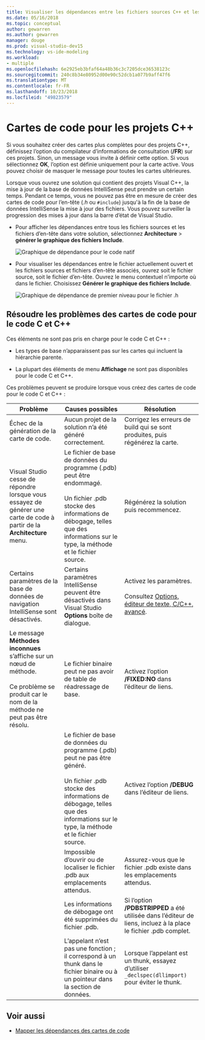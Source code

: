 ```yaml
---
title: Visualiser les dépendances entre les fichiers sources C++ et les fichiers d’en-tête
ms.date: 05/16/2018
ms.topic: conceptual
author: gewarren
ms.author: gewarren
manager: douge
ms.prod: visual-studio-dev15
ms.technology: vs-ide-modeling
ms.workload:
- multiple
ms.openlocfilehash: 6e2925eb3bfaf64a48b36c3c7205dce36538123c
ms.sourcegitcommit: 240c8b34e80952d00e90c52dcb1a077b9aff47f6
ms.translationtype: MT
ms.contentlocale: fr-FR
ms.lasthandoff: 10/23/2018
ms.locfileid: "49823579"
---
```

# <a name="code-maps-for-c-projects"></a>Cartes de code pour les projets C++

Si vous souhaitez créer des cartes plus complètes pour des projets C++, définissez l’option du compilateur d’informations de consultation (**/FR**) sur ces projets. Sinon, un message vous invite à définir cette option. Si vous sélectionnez **OK**, l’option est définie uniquement pour la carte active. Vous pouvez choisir de masquer le message pour toutes les cartes ultérieures.

Lorsque vous ouvrez une solution qui contient des projets Visual C++, la mise à jour de la base de données IntelliSense peut prendre un certain temps. Pendant ce temps, vous ne pouvez pas être en mesure de créer des cartes de code pour l’en-tête (*.h* ou `#include`) jusqu'à la fin de la base de données IntelliSense la mise à jour des fichiers. Vous pouvez surveiller la progression des mises à jour dans la barre d’état de Visual Studio.

- Pour afficher les dépendances entre tous les fichiers sources et les fichiers d’en-tête dans votre solution, sélectionnez **Architecture** > **générer le graphique des fichiers Include**.

   ![Graphique de dépendance pour le code natif](../modeling/media/dependencygraphgeneral_nativecode.png)

- Pour visualiser les dépendances entre le fichier actuellement ouvert et les fichiers sources et fichiers d’en-tête associés, ouvrez soit le fichier source, soit le fichier d’en-tête. Ouvrez le menu contextuel n’importe où dans le fichier. Choisissez **Générer le graphique des fichiers Include**.

   ![Graphique de dépendance de premier niveau pour le fichier .h](../modeling/media/dependencygraph_native_firstlevel.png)

## <a name="troubleshoot-code-maps-for-c-and-c-code"></a>Résoudre les problèmes des cartes de code pour le code C et C++

Ces éléments ne sont pas pris en charge pour le code C et C++ :

- Les types de base n’apparaissent pas sur les cartes qui incluent la hiérarchie parente.

- La plupart des éléments de menu **Affichage** ne sont pas disponibles pour le code C et C++.

Ces problèmes peuvent se produire lorsque vous créez des cartes de code pour le code C et C++ :

|**Problème**|**Causes possibles**|**Résolution**|
|-|-|-|
|Échec de la génération de la carte de code.|Aucun projet de la solution n’a été généré correctement.|Corrigez les erreurs de build qui se sont produites, puis régénérez la carte.|
|Visual Studio cesse de répondre lorsque vous essayez de générer une carte de code à partir de la **Architecture** menu.|Le fichier de base de données du programme (.pdb) peut être endommagé.<br /><br /> Un fichier .pdb stocke des informations de débogage, telles que des informations sur le type, la méthode et le fichier source.|Régénérez la solution puis recommencez.|
|Certains paramètres de la base de données de navigation IntelliSense sont désactivés.|Certains paramètres IntelliSense peuvent être désactivés dans Visual Studio **Options** boîte de dialogue.|Activez les paramètres.<br /><br /> Consultez [Options, éditeur de texte, C/C++, avancé](../ide/reference/options-text-editor-c-cpp-advanced.md).|
|Le message **Méthodes inconnues** s’affiche sur un nœud de méthode.<br /><br /> Ce problème se produit car le nom de la méthode ne peut pas être résolu.|Le fichier binaire peut ne pas avoir de table de réadressage de base.|Activez l’option **/FIXED:NO** dans l’éditeur de liens.|
||Le fichier de base de données du programme (.pdb) peut ne pas être généré.<br /><br /> Un fichier .pdb stocke des informations de débogage, telles que des informations sur le type, la méthode et le fichier source.|Activez l’option **/DEBUG** dans l’éditeur de liens.|
||Impossible d’ouvrir ou de localiser le fichier .pdb aux emplacements attendus.|Assurez-vous que le fichier .pdb existe dans les emplacements attendus.|
||Les informations de débogage ont été supprimées du fichier .pdb.|Si l’option **/PDBSTRIPPED** a été utilisée dans l’éditeur de liens, incluez à la place le fichier .pdb complet.|
||L’appelant n’est pas une fonction ; il correspond à un thunk dans le fichier binaire ou à un pointeur dans la section de données.|Lorsque l’appelant est un thunk, essayez d’utiliser `_declspec(dllimport)` pour éviter le thunk.|

## <a name="see-also"></a>Voir aussi

- [Mapper les dépendances des cartes de code](../modeling/map-dependencies-across-your-solutions.md)